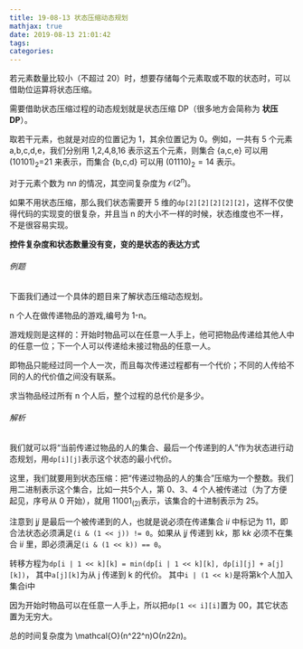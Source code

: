 ```yaml
---
title: 19-08-13 状态压缩动态规划
mathjax: true
date: 2019-08-13 21:01:42
tags:
categories:
---
```


若元素数量比较小（不超过 20）时，想要存储每个元素取或不取的状态时，可以借助位运算将状态压缩。

需要借助状态压缩过程的动态规划就是状态压缩 DP（很多地方会简称为 **状压 DP**）。

取若干元素，也就是对应的位置记为 1，其余位置记为 0。例如，一共有 5 个元素 a,b,c,d,e，我们分别用 1,2,4,8,16 表示这五个元素，则集合 \{a,c,e\} 可以用 $(10101)_2$=21 来表示，而集合 \{b,c,d\} 可以用 $(01110)_2=14$ 表示。

对于元素个数为 n*n* 的情况，其空间复杂度为 $\mathcal{O}(2^n)$。

如果不用状态压缩，那么我们状态需要开 5 维的`dp[2][2][2][2][2]`，这样不仅使得代码的实现变的很复杂，并且当 n 的大小不一样的时候，状态维度也不一样，不是很容易实现。

**控件复杂度和状态数量没有变，变的是状态的表达方式**

<!--more-->

###### 例题

下面我们通过一个具体的题目来了解状态压缩动态规划。

n 个人在做传递物品的游戏,编号为 1-n。

游戏规则是这样的：开始时物品可以在任意一人手上，他可把物品传递给其他人中的任意一位；下一个人可以传递给未接过物品的任意一人。

即物品只能经过同一个人一次，而且每次传递过程都有一个代价；不同的人传给不同的人的代价值之间没有联系。

求当物品经过所有 n 个人后，整个过程的总代价是多少。

###### 解析

我们就可以将“当前传递过物品的人的集合、最后一个传递到的人”作为状态进行动态规划，用`dp[i][j]`表示这个状态的最小代价。

这里，我们就要用到状态压缩：把“传递过物品的人的集合”压缩为一个整数。我们用二进制表示这个集合，比如一共5个人，第 0、3、4 个人被传递过（为了方便起见，序号从 0 开始），就用 $11001_{(2)}$表示，该集合的十进制表示为 25。

注意到 j*j* 是最后一个被传递到的人，也就是说必须在传递集合 i*i* 中标记为 11，即合法状态必须满足`(i & (1 << j)) != 0`。如果从 j*j* 传递到 k*k*，那 k*k* 必须不在集合 i*i* 里，即必须满足`(i & (1 << k)) == 0`。

转移方程为`dp[i | 1 << k][k] = min(dp[i | 1 << k][k], dp[i][j] + a[j][k])`，
其中`a[j][k]`为从 j 传递到 k 的代价。
其中`i | (1 << k)`是将第k个人加入集合i中

因为开始时物品可以在任意一人手上，所以把`dp[1 << i][i]`置为 00，其它状态置为无穷大。

总的时间复杂度为 \mathcal{O}(n^22^n)O(*n*22*n*)。